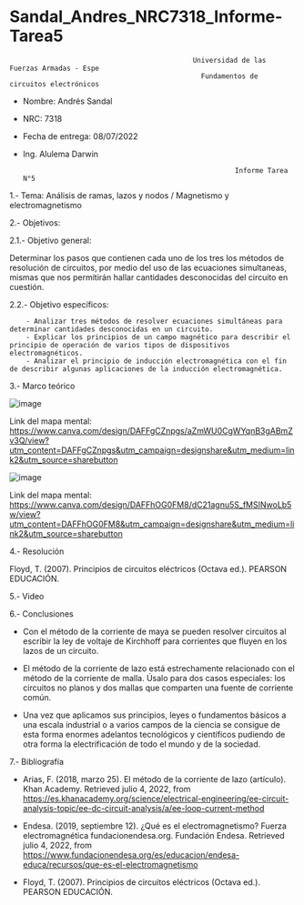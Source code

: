 # Sandal_Andres_NRC7318_Informe-Tarea5

                                                 Universidad de las Fuerzas Armadas - Espe
                                                   Fundamentos de circuitos electrónicos 
- Nombre: Andrés Sandal
- NRC: 7318
- Fecha de entrega: 08/07/2022
- Ing. Alulema Darwin

                                                          Informe Tarea N°5
                                                     
1.- Tema: Análisis de ramas, lazos y nodos / Magnetismo y electromagnetismo

2.- Objetivos:

  2.1.- Objetivo general:
  
Determinar los pasos que contienen cada uno de los tres los métodos de resolución de circuitos, por medio del uso de las ecuaciones simultaneas, mismas que nos permitirán hallar cantidades desconocidas del circuito en cuestión.
        
  2.2.- Objetivo específicos:
  
        - Analizar tres métodos de resolver ecuaciones simultáneas para determinar cantidades desconocidas en un circuito.
        - Explicar los principios de un campo magnético para describir el principio de operación de varios tipos de dispositivos electromagnéticos. 
        - Analizar el principio de inducción electromagnética con el fin de describir algunas aplicaciones de la inducción electromagnética.
        
3.- Marco teórico

![image](https://user-images.githubusercontent.com/105684550/177240521-df266ac9-d446-4e59-9d16-3fc408c8aa37.png)  

Link del mapa mental: https://www.canva.com/design/DAFFgCZnpgs/aZmWU0CgWYqnB3gABmZv3Q/view?utm_content=DAFFgCZnpgs&utm_campaign=designshare&utm_medium=link2&utm_source=sharebutton

![image](https://user-images.githubusercontent.com/105684550/177249993-4e5cd18f-789e-456d-9d31-c078716e4088.png)

Link del mapa mental: https://www.canva.com/design/DAFFhOG0FM8/dC21agnu5S_fMSINwoLb5w/view?utm_content=DAFFhOG0FM8&utm_campaign=designshare&utm_medium=link2&utm_source=sharebutton

4.- Resolución

Floyd, T. (2007). Principios de circuitos eléctricos (Octava ed.). PEARSON EDUCACIÓN.

5.- Video

6.- Conclusiones

- Con el método de la corriente de maya se pueden resolver circuitos al escribir la ley de voltaje de Kirchhoff para corrientes que fluyen en los lazos de un circuito.

- El método de la corriente de lazo está estrechamente relacionado con el método de la corriente de malla. Úsalo para dos casos especiales: los circuitos no planos y dos mallas que comparten una fuente de corriente común. 

- Una vez que aplicamos sus principios, leyes o fundamentos básicos a una escala industrial o a varios campos de la ciencia  se consigue de esta forma enormes adelantos tecnológicos y científicos pudiendo de otra forma la electrificación de todo el mundo y de la sociedad. 

7.- Bibliografía

- Arias, F. (2018, marzo 25). El método de la corriente de lazo (artículo). Khan Academy. Retrieved julio 4, 2022, from https://es.khanacademy.org/science/electrical-engineering/ee-circuit-analysis-topic/ee-dc-circuit-analysis/a/ee-loop-current-method

- Endesa. (2019, septiembre 12). ¿Qué es el electromagnetismo? Fuerza electromagnética fundacionendesa.org. Fundación Endesa. Retrieved julio 4, 2022, from https://www.fundacionendesa.org/es/educacion/endesa-educa/recursos/que-es-el-electromagnetismo

- Floyd, T. (2007). Principios de circuitos eléctricos (Octava ed.). PEARSON EDUCACIÓN.
